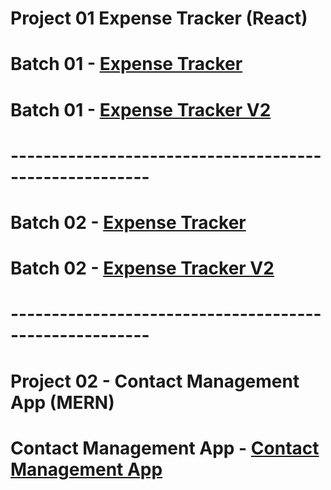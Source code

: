# Project 01 Expense Tracker (React)

# Batch 01 - [Expense Tracker](https://github.com/BasitHussain79/Bano_Qabil_React_Complete_Guide/tree/expense_tracker_batch01)

# Batch 01 - [Expense Tracker V2](https://github.com/BasitHussain79/Bano_Qabil_React_Complete_Guide/tree/expense_tracker_v2_batch01)

# -------------------------------------------------------

# Batch 02 - [Expense Tracker](https://github.com/BasitHussain79/Bano_Qabil_React_Complete_Guide/tree/expense_tracker_batch02)

# Batch 02 - [Expense Tracker V2](https://github.com/BasitHussain79/Bano_Qabil_React_Complete_Guide/tree/expense_tracker_v2_batch02)

# -------------------------------------------------------

# Project 02 - Contact Management App (MERN)

# Contact Management App - [Contact Management App](https://github.com/BasitHussain79/Bano_Qabil_React_Complete_Guide/tree/contactManagementApp)
